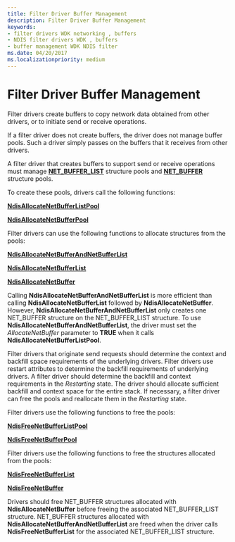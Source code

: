 ```yaml
---
title: Filter Driver Buffer Management
description: Filter Driver Buffer Management
keywords:
- filter drivers WDK networking , buffers
- NDIS filter drivers WDK , buffers
- buffer management WDK NDIS filter
ms.date: 04/20/2017
ms.localizationpriority: medium
---
```


# Filter Driver Buffer Management





Filter drivers create buffers to copy network data obtained from other drivers, or to initiate send or receive operations.

If a filter driver does not create buffers, the driver does not manage buffer pools. Such a driver simply passes on the buffers that it receives from other drivers.

A filter driver that creates buffers to support send or receive operations must manage [**NET\_BUFFER\_LIST**](/windows-hardware/drivers/ddi/nbl/ns-nbl-net_buffer_list) structure pools and [**NET\_BUFFER**](/windows-hardware/drivers/ddi/nbl/ns-nbl-net_buffer) structure pools.

To create these pools, drivers call the following functions:

[**NdisAllocateNetBufferListPool**](/windows-hardware/drivers/ddi/nblapi/nf-nblapi-ndisallocatenetbufferlistpool)

[**NdisAllocateNetBufferPool**](/windows-hardware/drivers/ddi/nblapi/nf-nblapi-ndisallocatenetbufferpool)

Filter drivers can use the following functions to allocate structures from the pools:

[**NdisAllocateNetBufferAndNetBufferList**](/windows-hardware/drivers/ddi/nblapi/nf-nblapi-ndisallocatenetbufferandnetbufferlist)

[**NdisAllocateNetBufferList**](/windows-hardware/drivers/ddi/nblapi/nf-nblapi-ndisallocatenetbufferlist)

[**NdisAllocateNetBuffer**](/windows-hardware/drivers/ddi/nblapi/nf-nblapi-ndisallocatenetbuffer)

Calling **NdisAllocateNetBufferAndNetBufferList** is more efficient than calling **NdisAllocateNetBufferList** followed by **NdisAllocateNetBuffer**. However, **NdisAllocateNetBufferAndNetBufferList** only creates one NET\_BUFFER structure on the NET\_BUFFER\_LIST structure. To use **NdisAllocateNetBufferAndNetBufferList**, the driver must set the *AllocateNetBuffer* parameter to **TRUE** when it calls **NdisAllocateNetBufferListPool**.

Filter drivers that originate send requests should determine the context and backfill space requirements of the underlying drivers. Filter drivers use restart attributes to determine the backfill requirements of underlying drivers. A filter driver should determine the backfill and context requirements in the *Restarting* state. The driver should allocate sufficient backfill and context space for the entire stack. If necessary, a filter driver can free the pools and reallocate them in the *Restarting* state.

Filter drivers use the following functions to free the pools:

[**NdisFreeNetBufferListPool**](/windows-hardware/drivers/ddi/nblapi/nf-nblapi-ndisfreenetbufferlistpool)

[**NdisFreeNetBufferPool**](/windows-hardware/drivers/ddi/nblapi/nf-nblapi-ndisfreenetbufferpool)

Filter drivers use the following functions to free the structures allocated from the pools:

[**NdisFreeNetBufferList**](/windows-hardware/drivers/ddi/nblapi/nf-nblapi-ndisfreenetbufferlist)

[**NdisFreeNetBuffer**](/windows-hardware/drivers/ddi/nblapi/nf-nblapi-ndisfreenetbuffer)

Drivers should free NET\_BUFFER structures allocated with **NdisAllocateNetBuffer** before freeing the associated NET\_BUFFER\_LIST structure. NET\_BUFFER structures allocated with **NdisAllocateNetBufferAndNetBufferList** are freed when the driver calls **NdisFreeNetBufferList** for the associated NET\_BUFFER\_LIST structure.

 

